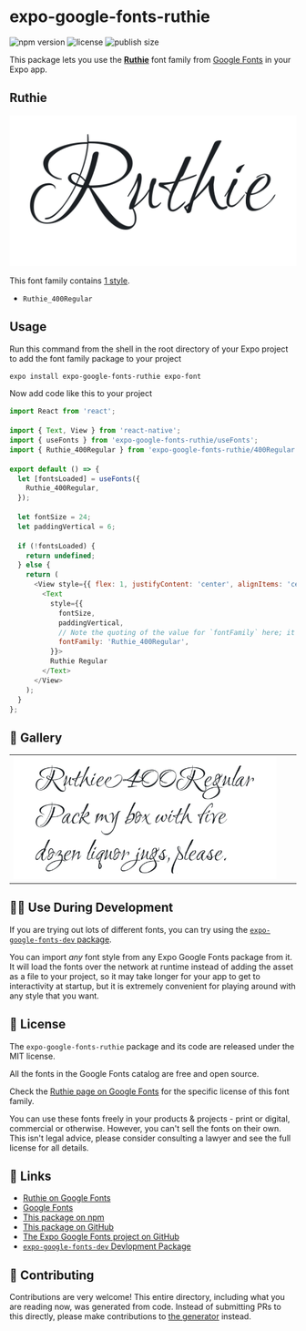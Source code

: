 # expo-google-fonts-ruthie

![npm version](https://flat.badgen.net/npm/v/expo-google-fonts-ruthie)
![license](https://flat.badgen.net/github/license/expo/google-fonts)
![publish size](https://flat.badgen.net/packagephobia/install/expo-google-fonts-ruthie)

This package lets you use the [**Ruthie**](https://fonts.google.com/specimen/Ruthie) font family from [Google Fonts](https://fonts.google.com/) in your Expo app.

## Ruthie

![Ruthie](./font-family.png)

This font family contains [1 style](#-gallery).

- `Ruthie_400Regular`

## Usage

Run this command from the shell in the root directory of your Expo project to add the font family package to your project
```sh
expo install expo-google-fonts-ruthie expo-font
```

Now add code like this to your project
```js
import React from 'react';

import { Text, View } from 'react-native';
import { useFonts } from 'expo-google-fonts-ruthie/useFonts';
import { Ruthie_400Regular } from 'expo-google-fonts-ruthie/400Regular';

export default () => {
  let [fontsLoaded] = useFonts({
    Ruthie_400Regular,
  });

  let fontSize = 24;
  let paddingVertical = 6;

  if (!fontsLoaded) {
    return undefined;
  } else {
    return (
      <View style={{ flex: 1, justifyContent: 'center', alignItems: 'center' }}>
        <Text
          style={{
            fontSize,
            paddingVertical,
            // Note the quoting of the value for `fontFamily` here; it expects a string!
            fontFamily: 'Ruthie_400Regular',
          }}>
          Ruthie Regular
        </Text>
      </View>
    );
  }
};

```

## 🔡 Gallery


||||
|-|-|-|
|![Ruthie_400Regular](.//400Regular/Ruthie_400Regular.ttf.png)||||


## 👩‍💻 Use During Development

If you are trying out lots of different fonts, you can try using the [`expo-google-fonts-dev` package](https://github.com/freeboub/google-fonts/tree/master/font-packages/dev#readme).

You can import *any* font style from any Expo Google Fonts package from it. It will load the fonts
over the network at runtime instead of adding the asset as a file to your project, so it may take longer
for your app to get to interactivity at startup, but it is extremely convenient
for playing around with any style that you want.

## 📖 License

The `expo-google-fonts-ruthie` package and its code are released under the MIT license.

All the fonts in the Google Fonts catalog are free and open source.

Check the [Ruthie page on Google Fonts](https://fonts.google.com/specimen/Ruthie) for the specific license of this font family.

You can use these fonts freely in your products & projects - print or digital, commercial or otherwise. However, you can't sell the fonts on their own. This isn't legal advice, please consider consulting a lawyer and see the full license for all details.

## 🔗 Links

- [Ruthie on Google Fonts](https://fonts.google.com/specimen/Ruthie)
- [Google Fonts](https://fonts.google.com/)
- [This package on npm](https://www.npmjs.com/package/expo-google-fonts-ruthie)
- [This package on GitHub](https://github.com/freeboub/google-fonts/tree/master/font-packages/ruthie)
- [The Expo Google Fonts project on GitHub](https://github.com/freeboub/google-fonts)
- [`expo-google-fonts-dev` Devlopment Package](https://github.com/freeboub/google-fonts/tree/master/font-packages/dev)

## 🤝 Contributing

Contributions are very welcome! This entire directory, including what you are reading now, was generated from code. Instead of submitting PRs to this directly, please make contributions to [the generator](https://github.com/freeboub/google-fonts/tree/master/packages/generator) instead.
